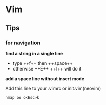 # Vim
## Tips

### for navigation

**find a string in a single line**

- type ++f++ then ++space++
- otherwise ++E++ ++l++ will do it

**add a space line without insert mode**

Add this line to your .vimrc or init.vim(neovim)

`nmap oo o<Esc>k`

